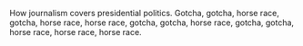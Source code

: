How journalism covers presidential politics. Gotcha, gotcha, horse race, gotcha, horse race, horse race, gotcha, gotcha, horse race, gotcha, gotcha, horse race, horse race, horse race.
